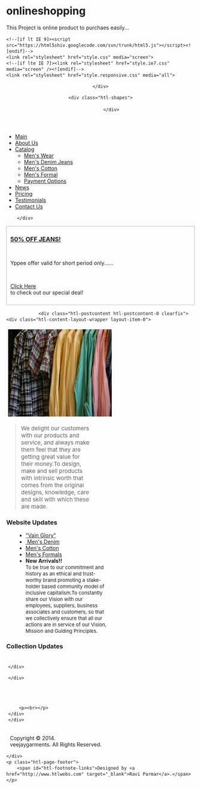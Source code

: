 # onlineshopping
This Project is online product to purchaes easily...
<!DOCTYPE html>
<html dir="ltr" lang="en-US"><head><!-- Created by Artisteer v4.1.0.59861 -->
    <meta charset="utf-8">
    <title>Main</title>
    <meta name="viewport" content="initial-scale = 1.0, maximum-scale = 1.0, user-scalable = no, width = device-width">

    <!--[if lt IE 9]><script src="https://html5shiv.googlecode.com/svn/trunk/html5.js"></script><![endif]-->
    <link rel="stylesheet" href="style.css" media="screen">
    <!--[if lte IE 7]><link rel="stylesheet" href="style.ie7.css" media="screen" /><![endif]-->
    <link rel="stylesheet" href="style.responsive.css" media="all">
<link rel="stylesheet" type="text/css" href="http://fonts.googleapis.com/css?family=Gentium+Basic&amp;subset=latin">
<link rel="shortcut icon" href="favicon.ico" type="image/x-icon">
    <script src="jquery.js"></script>
    <script src="script.js"></script>
    <script src="script.responsive.js"></script>
<meta name="description" content="veejaygarments is wholeseller in mumbai">
<meta name="keywords" content="veejaygarments, veejay garments, mumbai garments">



<script>jQuery(function($) {
    'use strict';
    if ($.fn.slider) {
        $(".htl-slidecontainerimages2").each(function () {
            var slideContainer = $(this), tmp;
            var inner = $(".htl-slider-inner", slideContainer);
            var helper = null;

            if ($.support.transition) {
                helper = new BackgroundHelper();
                helper.init("vertical", "next", $(".htl-slide-item", inner).first().css($.support.transition.prefix + "transition-duration"));
                inner.children().each(function () {
                    helper.processSlide($(this), true);
                });

                var items = helper.items(helper.current(0), helper.next(0));
                helper.setBackground(inner, items);
                helper.setPosition(inner, items);

                slideContainer.on("beforeSlide", function () {
                    var activeItem = $(".active", this),
                        nextItem = $(".next, .prev", this),
                        activePos = $(".htl-slide-item", this).index(activeItem),
                        nextPos = $(".htl-slide-item", this).index(nextItem);

                    var currentItems = helper.items(helper.current(activePos), helper.current(nextPos));

                    helper.transition(inner, false);
                    helper.setBackground(inner, currentItems);
                    helper.setPosition(inner, currentItems);
                    if (inner.length) {
                        tmp = inner.get(0).offsetHeight;
                    }

                    var movedCurrentItems = helper.items(helper.current(activePos), helper.current(nextPos), true);
                    helper.transition(inner, true);
                    helper.setPosition(inner, movedCurrentItems);
                });
            }


            inner.children().eq(0).addClass("active");
            slideContainer.slider({
                pause: 2600,
                speed: 600,
                repeat: true,
                animation: "vertical",
                direction: "next",
                navigator: slideContainer.siblings(".htl-slidenavigatorimages2"),
                helper: helper                
            });
        });
    }
});
</script><style>.htl-content .htl-postcontent-0 .layout-item-0 { margin-top: 10px;margin-bottom: 10px;  }
.htl-content .htl-postcontent-0 .layout-item-1 { padding-right: 15px;padding-left: 15px;  }
.htl-content .htl-postcontent-0 .layout-item-2 { padding-top: 0px;padding-right: 20px;padding-bottom: 0px;padding-left: 15px;  }
.htl-content .htl-postcontent-0 .layout-item-3 { color: #281510; background: #F7F7F7; padding-right: 20px;padding-left: 15px;  }
.ie7 .htl-post .htl-layout-cell {border:none !important; padding:0 !important; }
.ie6 .htl-post .htl-layout-cell {border:none !important; padding:0 !important; }

.htl-slidecontainerimages2 {
    position: relative;
        width: 183px;
    height: 275px;
        }

.htl-slidecontainerimages2 .htl-slide-item
{

}


.htl-slidecontainerimages2 .htl-slide-item {
    -webkit-transition: 600ms ease-in-out top;
    -moz-transition: 600ms ease-in-out top;
    -ms-transition: 600ms ease-in-out top;
    -o-transition: 600ms ease-in-out top;
    transition: 600ms ease-in-out top;
    position: relative;
    display: none;
    width:  100%;
    height: 100%;
}

.htl-slidecontainerimages2 .active, .htl-slidecontainerimages2 .next, .htl-slidecontainerimages2 .prev {
    display: block;
}

.htl-slidecontainerimages2 .active {
    top: 0;
}

.htl-slidecontainerimages2 .next, .htl-slidecontainerimages2 .prev {
    position: absolute;
    top: 0;
    width: 100%;
}

.htl-slidecontainerimages2 .next {
    top: 100%;
}

.htl-slidecontainerimages2 .prev {
    top: -100%;
}

.htl-slidecontainerimages2 .next.forward, .htl-slidecontainerimages2 .prev.back {
    top: 0;
}

.htl-slidecontainerimages2 .active.forward {
    top: -100%;
}

.htl-slidecontainerimages2 .active.back {
    top: 100%;
}



.htl-slideimages20 {
    background-image:  url('images/slideimages20.jpg');
        background-size:  100%;
        background-position:  0 0;
    background-repeat: no-repeat;
}
.htl-slideimages21 {
    background-image:  url('images/slideimages21.jpg');
        background-size:  100%;
        background-position:  0 0;
    background-repeat: no-repeat;
}
.htl-slideimages22 {
    background-image:  url('images/slideimages22.jpg');
        background-size:  100%;
        background-position:  0 0;
    background-repeat: no-repeat;
}
.htl-slideimages23 {
    background-image:  url('images/slideimages23.jpg');
        background-size:  100%;
        background-position:  0 0;
    background-repeat: no-repeat;
}
.htl-slideimages24 {
    background-image:  url('images/slideimages24.jpg');
        background-size:  100%;
        background-position:  0 0;
    background-repeat: no-repeat;
}
.htl-slideimages25 {
    background-image:  url('images/slideimages25.jpg');
        background-size:  100%;
        background-position:  0 0;
    background-repeat: no-repeat;
}


.htl-slidenavigatorimages2 {
  display: inline-block;
  position: absolute;
  direction: ltr !important;
  top: 256px;
  left: 24.32%;
  z-index: 101;
  line-height: 0 !important;
  -webkit-background-origin: border !important;
  -moz-background-origin: border !important;
  background-origin: border-box !important;
  -webkit-box-sizing: border-box;
  -moz-box-sizing: border-box;
  box-sizing: border-box;
  text-align: center;
    white-space: nowrap;
    }
.htl-slidenavigatorimages2
{
background: #BDBDBD;background: transparent;background: transparent;background: transparent;background: transparent;background: transparent;background: transparent;-svg-background: transparent;
-webkit-border-radius:4px;-moz-border-radius:4px;border-radius:4px;


padding:7px;





}
.htl-slidenavigatorimages2 > a
{
background: #787878;background: #787878;background: #787878;background: #787878;background: #787878;background: #787878;background: #787878;-svg-background: #787878;
-webkit-border-radius:20%;-moz-border-radius:20%;border-radius:20%;



margin:0 10px 0 0;

width: 5px;

height: 5px;
}
.htl-slidenavigatorimages2 > a.active
{
background: #FF7824;background: #FF7824;background: #FF7824;background: #FF7824;background: #FF7824;background: #FF7824;background: #FF7824;-svg-background: #FF7824;
-webkit-border-radius:20%;-moz-border-radius:20%;border-radius:20%;



margin:0 10px 0 0;

width: 5px;

height: 5px;
}
.htl-slidenavigatorimages2 > a:hover
{
background: #A84100;background: #A84100;background: #A84100;background: #A84100;background: #A84100;background: #A84100;background: #A84100;-svg-background: #A84100;
-webkit-border-radius:20%;-moz-border-radius:20%;border-radius:20%;



margin:0 10px 0 0;

width: 5px;

height: 5px;
}

</style></head>
<body>
<div id="htl-main">
<header class="htl-header">
<div class="htl-slider htl-slidecontainerheader" data-width="900" data-height="250">
    <div class="htl-slider-inner">
<div class="htl-slide-item htl-slideheader0">

</div>
<div class="htl-slide-item htl-slideheader1">

</div>
<div class="htl-slide-item htl-slideheader2">

</div>
<div class="htl-slide-item htl-slideheader3">

</div>
<div class="htl-slide-item htl-slideheader4">

</div>

    </div>
</div>
<div class="htl-slidenavigator htl-slidenavigatorheader" data-left="45.61">
<a href="#" class="htl-slidenavigatoritem"></a><a href="#" class="htl-slidenavigatoritem"></a><a href="#" class="htl-slidenavigatoritem"></a><a href="#" class="htl-slidenavigatoritem"></a><a href="#" class="htl-slidenavigatoritem"></a>
</div>



    <div class="htl-shapes">

            </div>




                
                    
</header>
<div class="htl-sheet clearfix">
            <div class="htl-layout-wrapper">
                <div class="htl-content-layout">
                    <div class="htl-content-layout-row">
                        <div class="htl-layout-cell htl-sidebar1"><div class="htl-vmenublock clearfix">
        <div class="htl-vmenublockcontent">
<ul class="htl-vmenu"><li><a href="main.html" class="active">Main</a></li><li><a href="about-us.html">About Us</a></li><li><a href="catalog.html">Catalog</a><ul><li><a href="catalog/mens-wear.html">Men's Wear</a></li><li><a href="catalog/mens-denim-jeans.html">Men's Denim Jeans</a></li><li><a href="catalog/mens-cotton.html">Men's Cotton</a></li><li><a href="catalog/mens-formal.html">Men's Formal</a></li><li><a href="catalog/payment-options.html">Payment Options</a></li></ul></li><li><a href="home.html">News</a></li><li><a href="pricing.html">Pricing</a></li><li><a href="testimonials.html">Testimonials</a></li><li><a href="contacts.html">Contact Us</a></li></ul>
                
        </div>
</div><div class="htl-block clearfix">
        <div class="htl-blockcontent"><div style="padding: 10px; border: 1px solid #B7BCBD">
<p><a href="/catalog/mens-jeans"><span style="font-size: 16px; font-weight: bold;">50% OFF JEANS!</span></a></p><br>

<p>Yppee offer valid for short period only......</p><br>

<p><a href="catalog/mens-denim-jeans.html">Click Here</a><br>
 to check out our special deal!</p>
</div></div>
</div></div>
                        <div class="htl-layout-cell htl-content"><article class="htl-post htl-article">
                                
                                                
                <div class="htl-postcontent htl-postcontent-0 clearfix"><div class="htl-content-layout-wrapper layout-item-0">
<div class="htl-content-layout">
    <div class="htl-content-layout-row">
    <div class="htl-layout-cell layout-item-1" style="width: 55%" >
        <img width="350" height="233" style="margin-top: 5px; margin-right: 5px; margin-bottom: 5px; margin-left: 5px; border-top-width: 0px; border-right-width: 0px; border-bottom-width: 0px; border-left-width: 0px; " alt="" class="htl-lightbox" src="images/943c8bee-afce-4b9e-8012-65a67afd20f2.png">
    </div><div class="htl-layout-cell layout-item-2" style="width: 45%" >
        <blockquote style="text-align: left;"><span style="font-size: 15px;">We delight our customers with our products and service, and always make them feel that they are getting great value for their money.To design, make and sell products with intrinsic worth that comes from the original designs, knowledge, care and skill with which these are made.</span><span style="font-weight: bold;"></span></blockquote>
    </div>
    </div>
</div>
</div>
<div class="htl-content-layout">
    <div class="htl-content-layout-row">
    <div class="htl-layout-cell layout-item-1" style="width: 55%" >
        <h3>Website Updates</h3><ul style="margin-top: 1em; margin-bottom: 1em; margin-left: 2em;"><li><a href="catalog/mens-wear.html">"Vain Glory"</a><span style="font-size: 14px; font-weight: bold;"></span></li><li><a href="catalog/mens-denim-jeans.html">&nbsp;Men's Denim</a><span style="font-size: 14px;"><span style="font-weight: bold;"></span></span></li><li><a href="catalog/mens-cotton.html">Men's Cotton</a><span style="font-size: 14px; font-weight: bold;"></span></li><li><a href="catalog/mens-cotton.html">Men's Formals</a><span style="font-size: 14px; font-weight: bold;"></span></li><li><span style="font-size: 14px; font-weight: bold;">New Arrivals!!</span><br><span style="font-size: 13px;">To be true to our commitment and history as an ethical and trust-worthy brand promoting a stake-holder based community model of inclusive capitalism.To constantly share our Vision with our employees, suppliers, business associates and customers, so that we collectively ensure that all our actions are in service of our Vision, Mission and Guiding Principles.</span><span style="color: rgb(105, 48, 35);"><br></span>
        </li>
        </ul>
    </div><div class="htl-layout-cell layout-item-3" style="width: 45%" >
        <h3>Collection Updates</h3><p></p><div id="images2" style="position: relative; display: inline-block; z-index: 0; margin: 5px;  border-width: 0px;  " class="htl-collage">
<div class="htl-slider htl-slidecontainerimages2" data-width="183" data-height="275">
    <div class="htl-slider-inner">
<div class="htl-slide-item htl-slideimages20">

</div>
<div class="htl-slide-item htl-slideimages21">

</div>
<div class="htl-slide-item htl-slideimages22">

</div>
<div class="htl-slide-item htl-slideimages23">

</div>
<div class="htl-slide-item htl-slideimages24">

</div>
<div class="htl-slide-item htl-slideimages25">

</div>

    </div>
</div>
<div class="htl-slidenavigator htl-slidenavigatorimages2" data-left="24.32">
<a href="#" class="htl-slidenavigatoritem"></a><a href="#" class="htl-slidenavigatoritem"></a><a href="#" class="htl-slidenavigatoritem"></a><a href="#" class="htl-slidenavigatoritem"></a><a href="#" class="htl-slidenavigatoritem"></a><a href="#" class="htl-slidenavigatoritem"></a>
</div>



    </div>

        
         
         
        <p><br></p>
    </div>
    </div>
</div>
</div>
                                
                

</article></div>
                    </div>
                </div>
            </div><footer class="htl-footer">
<div style="position:relative;padding-left:10px;padding-right:10px"><p>Copyright © 2014.<br>
veejaygarments. All Rights Reserved.</p></div>
</footer>

    </div>
    <p class="htl-page-footer">
        <span id="htl-footnote-links">Designed by <a href="http://www.htlwebs.com" target="_blank">Ravi Parmar</a>.</span>
    </p>
</div>


</body></html>
